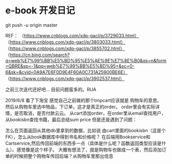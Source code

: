 # e-book 开发日记     
git push -u origin master

REF：
（https://www.cnblogs.com/xdp-gacl/p/3729033.html）
（https://www.cnblogs.com/xdp-gacl/p/3803033.html）
（https://www.cnblogs.com/xdp-gacl/p/3855702.html）
（https://cn.bing.com/search?q=web%E7%99%BB%E5%BD%95%E5%AE%9E%E7%8E%B0&qs=n&form=QBRE&sp=-1&pq=web%E7%99%BB%E5%BD%95+&sc=0-6&sk=&cvid=0A9A7E6F0D9E4F60A0C731A25900BE6E）
（https://www.cnblogs.com/xdp-gacl/p/3902537.html）


之前三次迭代还好吧...
目前问题蛮多的。RUA

2019/6/8
看了下淘宝  感觉自己之前做的那个tmpcart应该就是 购物车的意思。
然后从购物车里选中物品，下订单，这才是真正的order。
order里会有实际详情，是否取消，是否付款云云。
从cart添加order，在order里从email查找用户，从bookisbn查找书籍，最后总结sum price
但是还是遇到了问题：

怎么在页面返回从其他db里拿到的数据，比如说 由cart里面的bookisbn（这是个FK），怎么从book数据库中得到书名和价格呢？
在后端用Bookservice和Cartservice,然后传回前端的东西多一点（具体是什么呢？函数返回类型应该是什么）。感觉像是这个样子。
大概有想法了，就是购物车也做成一个表，然后添加订单的时候把整个购物车传回后端？从购物车里那出信息